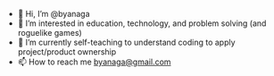 - 👋 Hi, I’m @byanaga
- 👀 I’m interested in education, technology, and problem solving (and roguelike games)
- 🌱 I’m currently self-teaching to understand coding to apply project/product ownership
- 📫 How to reach me byanaga@gmail.com

<!---
byanaga/byanaga is a ✨ special ✨ repository because its `README.md` (this file) appears on your GitHub profile.
You can click the Preview link to take a look at your changes.
--->
